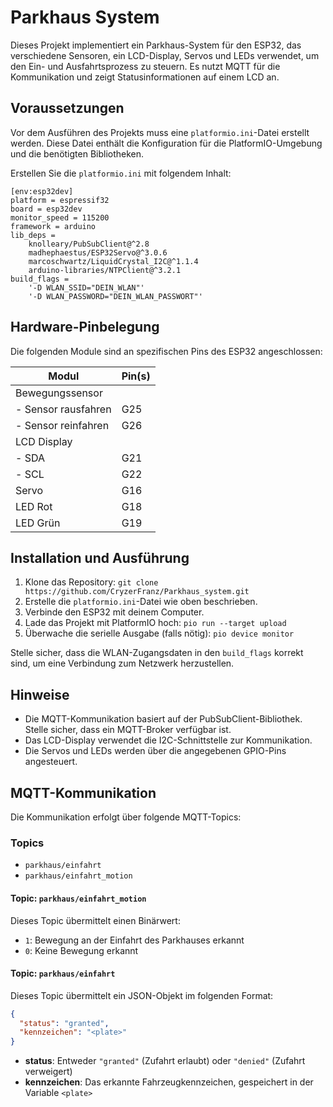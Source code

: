 # Parkhaus System

Dieses Projekt implementiert ein Parkhaus-System für den ESP32, das verschiedene Sensoren, ein LCD-Display, Servos und LEDs verwendet, um den Ein- und Ausfahrtsprozess zu steuern. Es nutzt MQTT für die Kommunikation und zeigt Statusinformationen auf einem LCD an.

## Voraussetzungen

Vor dem Ausführen des Projekts muss eine `platformio.ini`-Datei erstellt werden. Diese Datei enthält die Konfiguration für die PlatformIO-Umgebung und die benötigten Bibliotheken.

Erstellen Sie die `platformio.ini` mit folgendem Inhalt:

```
[env:esp32dev]
platform = espressif32
board = esp32dev
monitor_speed = 115200
framework = arduino
lib_deps = 
    knolleary/PubSubClient@^2.8
    madhephaestus/ESP32Servo@^3.0.6
    marcoschwartz/LiquidCrystal_I2C@^1.1.4
    arduino-libraries/NTPClient@^3.2.1
build_flags = 
    '-D WLAN_SSID="DEIN_WLAN"'
    '-D WLAN_PASSWORD="DEIN_WLAN_PASSWORT"'
```

## Hardware-Pinbelegung

Die folgenden Module sind an spezifischen Pins des ESP32 angeschlossen:

| Modul              | Pin(s)         |
|--------------------|----------------|
| Bewegungssensor    |                |
| - Sensor rausfahren| G25            |
| - Sensor reinfahren| G26            |
| LCD Display        |                |
| - SDA              | G21            |
| - SCL              | G22            |
| Servo              | G16            |
| LED Rot            | G18            |
| LED Grün           | G19            |

## Installation und Ausführung

1. Klone das Repository: `git clone https://github.com/CryzerFranz/Parkhaus_system.git`
2. Erstelle die `platformio.ini`-Datei wie oben beschrieben.
3. Verbinde den ESP32 mit deinem Computer.
4. Lade das Projekt mit PlatformIO hoch: `pio run --target upload`
5. Überwache die serielle Ausgabe (falls nötig): `pio device monitor`

Stelle sicher, dass die WLAN-Zugangsdaten in den `build_flags` korrekt sind, um eine Verbindung zum Netzwerk herzustellen.

## Hinweise

- Die MQTT-Kommunikation basiert auf der PubSubClient-Bibliothek. Stelle sicher, dass ein MQTT-Broker verfügbar ist.
- Das LCD-Display verwendet die I2C-Schnittstelle zur Kommunikation.
- Die Servos und LEDs werden über die angegebenen GPIO-Pins angesteuert.

## MQTT-Kommunikation

Die Kommunikation erfolgt über folgende MQTT-Topics:

### Topics
- `parkhaus/einfahrt`
- `parkhaus/einfahrt_motion`

#### Topic: `parkhaus/einfahrt_motion`
Dieses Topic übermittelt einen Binärwert:
- `1`: Bewegung an der Einfahrt des Parkhauses erkannt
- `0`: Keine Bewegung erkannt

#### Topic: `parkhaus/einfahrt`
Dieses Topic übermittelt ein JSON-Objekt im folgenden Format:

```json
{
  "status": "granted",
  "kennzeichen": "<plate>"
}
```

- **status**: Entweder `"granted"` (Zufahrt erlaubt) oder `"denied"` (Zufahrt verweigert)
- **kennzeichen**: Das erkannte Fahrzeugkennzeichen, gespeichert in der Variable `<plate>`
